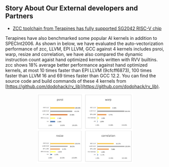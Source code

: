 ## Story About Our External developers and Partners

- [ZCC toolchain from Terapines has fully supported SG2042 RISC-V chip](./Partner/Terapines.pdf)

Terapines have also benchmarked some popular AI kernels in addition to SPECInt2006. As shown in below, we have evaluated the auto-vectorization performance of zcc, LLVM, EPI LLVM, GCC against 4 kernels includes psroi,
warp, resize and correlation, we have also compared the dynamic instruction count agaist hand optimized kernels written with RVV builtins. zcc shows 18% average better performance against hand optimized kernels, at most 10
times faster than EPI LLVM (9cfcff6873), 100 times faster than LLVM 16 and 69 times faster than GCC 12.2. You can find the source code and build commands of these 4 kernels from [https://github.com/dodohack/rv_lib](https://github.com/dodohack/rv_lib).


<div align="center">
<img src= ./zcc_demo.png
 width="60%"/>
</div>
